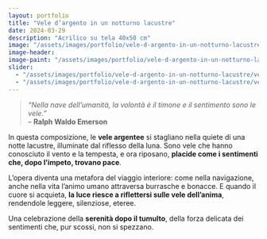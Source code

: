 ```yaml
---
layout: portfolio
title: "Vele d’argento in un notturno lacustre"
date: 2024-03-29
description: "Acrilico su tela 40x50 cm"
image: "/assets/images/portfolio/vele-d-argento-in-un-notturno-lacustre/vele-d-argento-in-un-notturno-lacustre-v1.jpg"
image-header:
image-paint: "/assets/images/portfolio/vele-d-argento-in-un-notturno-lacustre/image-paint-vele-d-argento-in-un-notturno-lacustre-v1.jpg"
slider:
  - "/assets/images/portfolio/vele-d-argento-in-un-notturno-lacustre/vele-d-argento-in-un-notturno-lacustre-slide-1.jpg"
  - "/assets/images/portfolio/vele-d-argento-in-un-notturno-lacustre/vele-d-argento-in-un-notturno-lacustre-slide-2.jpg"
---
```



> _“Nella nave dell’umanità, la volontà è il timone e il sentimento sono le vele.”_  
> – **Ralph Waldo Emerson**

In questa composizione, le **vele argentee** si stagliano nella quiete di una notte lacustre, illuminate dal riflesso della luna. Sono vele che hanno conosciuto il vento e la tempesta, e ora riposano, **placide come i sentimenti che, dopo l’impeto, trovano pace**.

L’opera diventa una metafora del viaggio interiore: come nella navigazione, anche nella vita l’animo umano attraversa burrasche e bonacce. E quando il cuore si acquieta, **la luce riesce a riflettersi sulle vele dell’anima**, rendendole leggere, silenziose, eteree.

Una celebrazione della **serenità dopo il tumulto**, della forza delicata dei sentimenti che, pur scossi, non si spezzano.

